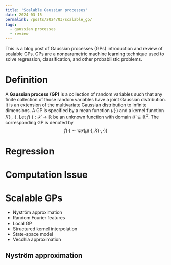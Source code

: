 ```yaml
---
title: 'Scalable Gaussian processes'
date: 2024-03-15
permalink: /posts/2024/03/scalable_gp/
tags:
  - gaussian processes
  - review
---
```


This is a blog post of Gaussian processes (GPs) introduction and review of scalable GPs. GPs are a nonparametric machine learning technique used to solve regression, classification, and other probabilistic problems. 

Definition
======
A **Gaussian process (GP)** is a collection of random variables such that any finite collection of those random variables have a joint Gaussian distribution. It is an extension of the multivariate Gaussian distribution to infinite dimensions. A GP is specified by a mean function $\mu(\cdot)$ and a kernel function $K(\cdot,\cdot)$. Let $f(\cdot): \mathcal{X} \rightarrow \mathbb{R}$ be an unknown function with domain $\mathcal{X} \subseteq \mathbb{R}^d$.  The corresponding GP is denoted by 
$$f(\cdot) \sim \mathcal{GP}( \mu(\cdot), K(\cdot,\cdot) )$$


Regression
======

Computation Issue
======

Scalable GPs
======
* Nyström approximation
* Random Fourier features
* Local GP
* Structured kernel interpolation
* State-space model
* Vecchia approximation 

Nyström approximation
------